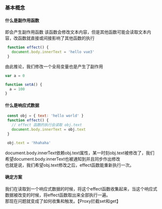 ### 基本概念
#### 什么是副作用函数
即会产生副作用函数 
该函数会修改文本内容，但是其他函数可能会读取文本内容，改函数就直接或间接影响了其他函数的执行
```js
 function effect() {
   document.body.innerText = 'hello vue3'
 }
```
由此推论，我们修改一个全局变量也是产生了副作用
```js
var a = 0

function setA() {
  a = 100
}
```
#### 什么是响应式数据
```js
 const obj = { text: 'hello world' }
 function effect() {
   // effect 函数的执行会读取 obj.text
   document.body.innerText = obj.text
 }

 obj.text = 'hhahaha'
```
document.body.innerText依赖obj.text属性，某一时刻obj.text被修改了，我们希望document.body.innerText也被通知到并且同步作出修改  
也就是说，我们希望obj.text修改之后，effect函数能重新执行一次。

#### 确定方案
我们在读取到一个响应式数据的时候，将这个effect函数收集起来，当这个响应式数据被改变的时候，将effect函数取出来全部执行一遍。  
那现在问题就变成了如何收集和触发。【Proxy拦截set和get】  



